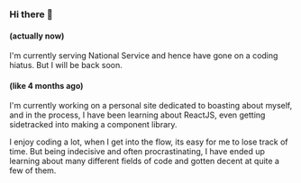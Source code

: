 ### Hi there 👋

#### (actually now)

I'm currently serving National Service and hence have gone on a coding hiatus. But I will be back soon.


#### (like 4 months ago)

I'm currently working on a personal site dedicated to boasting about myself, and in the process, I have been learning about ReactJS, even getting sidetracked into making a component library.

I enjoy coding a lot, when I get into the flow, its easy for me to lose track of time. But being indecisive and often procrastinating, I have ended up learning about many different fields of code and gotten decent at quite a few of them.
<!--
**Interpause/interpause** is a ✨ _special_ ✨ repository because its `README.md` (this file) appears on your GitHub profile.

Here are some ideas to get you started:

- 🔭 I’m currently working on ...
- 🌱 I’m currently learning ...
- 👯 I’m looking to collaborate on ...
- 🤔 I’m looking for help with ...
- 💬 Ask me about ...
- 📫 How to reach me: ...
- 😄 Pronouns: ...
- ⚡ Fun fact: ...
-->
